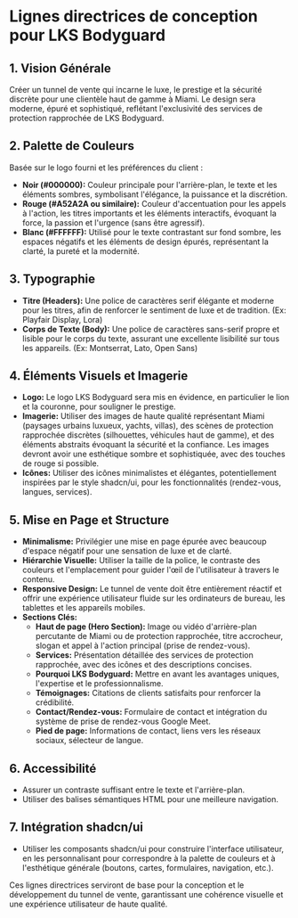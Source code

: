 
# Lignes directrices de conception pour LKS Bodyguard

## 1. Vision Générale
Créer un tunnel de vente qui incarne le luxe, le prestige et la sécurité discrète pour une clientèle haut de gamme à Miami. Le design sera moderne, épuré et sophistiqué, reflétant l'exclusivité des services de protection rapprochée de LKS Bodyguard.

## 2. Palette de Couleurs
Basée sur le logo fourni et les préférences du client :
- **Noir (#000000):** Couleur principale pour l'arrière-plan, le texte et les éléments sombres, symbolisant l'élégance, la puissance et la discrétion.
- **Rouge (#A52A2A ou similaire):** Couleur d'accentuation pour les appels à l'action, les titres importants et les éléments interactifs, évoquant la force, la passion et l'urgence (sans être agressif).
- **Blanc (#FFFFFF):** Utilisé pour le texte contrastant sur fond sombre, les espaces négatifs et les éléments de design épurés, représentant la clarté, la pureté et la modernité.

## 3. Typographie
- **Titre (Headers):** Une police de caractères serif élégante et moderne pour les titres, afin de renforcer le sentiment de luxe et de tradition. (Ex: Playfair Display, Lora)
- **Corps de Texte (Body):** Une police de caractères sans-serif propre et lisible pour le corps du texte, assurant une excellente lisibilité sur tous les appareils. (Ex: Montserrat, Lato, Open Sans)

## 4. Éléments Visuels et Imagerie
- **Logo:** Le logo LKS Bodyguard sera mis en évidence, en particulier le lion et la couronne, pour souligner le prestige.
- **Imagerie:** Utiliser des images de haute qualité représentant Miami (paysages urbains luxueux, yachts, villas), des scènes de protection rapprochée discrètes (silhouettes, véhicules haut de gamme), et des éléments abstraits évoquant la sécurité et la confiance. Les images devront avoir une esthétique sombre et sophistiquée, avec des touches de rouge si possible.
- **Icônes:** Utiliser des icônes minimalistes et élégantes, potentiellement inspirées par le style shadcn/ui, pour les fonctionnalités (rendez-vous, langues, services).

## 5. Mise en Page et Structure
- **Minimalisme:** Privilégier une mise en page épurée avec beaucoup d'espace négatif pour une sensation de luxe et de clarté.
- **Hiérarchie Visuelle:** Utiliser la taille de la police, le contraste des couleurs et l'emplacement pour guider l'œil de l'utilisateur à travers le contenu.
- **Responsive Design:** Le tunnel de vente doit être entièrement réactif et offrir une expérience utilisateur fluide sur les ordinateurs de bureau, les tablettes et les appareils mobiles.
- **Sections Clés:**
    - **Haut de page (Hero Section):** Image ou vidéo d'arrière-plan percutante de Miami ou de protection rapprochée, titre accrocheur, slogan et appel à l'action principal (prise de rendez-vous).
    - **Services:** Présentation détaillée des services de protection rapprochée, avec des icônes et des descriptions concises.
    - **Pourquoi LKS Bodyguard:** Mettre en avant les avantages uniques, l'expertise et le professionnalisme.
    - **Témoignages:** Citations de clients satisfaits pour renforcer la crédibilité.
    - **Contact/Rendez-vous:** Formulaire de contact et intégration du système de prise de rendez-vous Google Meet.
    - **Pied de page:** Informations de contact, liens vers les réseaux sociaux, sélecteur de langue.

## 6. Accessibilité
- Assurer un contraste suffisant entre le texte et l'arrière-plan.
- Utiliser des balises sémantiques HTML pour une meilleure navigation.

## 7. Intégration shadcn/ui
- Utiliser les composants shadcn/ui pour construire l'interface utilisateur, en les personnalisant pour correspondre à la palette de couleurs et à l'esthétique générale (boutons, cartes, formulaires, navigation, etc.).

Ces lignes directrices serviront de base pour la conception et le développement du tunnel de vente, garantissant une cohérence visuelle et une expérience utilisateur de haute qualité.

